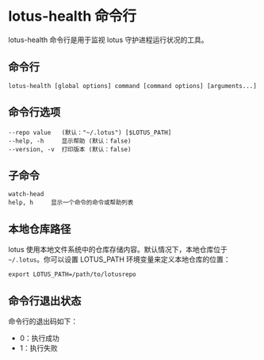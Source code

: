 # lotus-health 命令行

lotus-health 命令行是用于监视 lotus 守护进程运行状况的工具。

## 命令行

```
lotus-health [global options] command [command options] [arguments...]
```

## 命令行选项

```
--repo value   (默认："~/.lotus") [$LOTUS_PATH]
--help, -h     显示帮助 (默认：false)
--version, -v  打印版本 (默认：false)
```

## 子命令

```
watch-head
help, h     显示一个命令的命令或帮助列表
```

## 本地仓库路径

lotus 使用本地文件系统中的仓库存储内容。默认情况下，本地仓库位于 `~/.lotus`。你可以设置 LOTUS_PATH 环境变量来定义本地仓库的位置：

```
export LOTUS_PATH=/path/to/lotusrepo
```

## 命令行退出状态

命令行的退出码如下：

- 0：执行成功
- 1：执行失败
